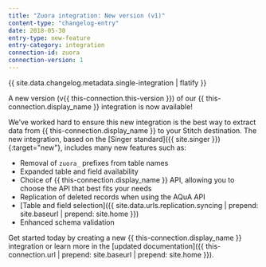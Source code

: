 ```yaml
---
title: "Zuora integration: New version (v1)"
content-type: "changelog-entry"
date: 2018-05-30
entry-type: new-feature
entry-category: integration
connection-id: zuora
connection-version: 1
---
```

{{ site.data.changelog.metadata.single-integration | flatify }}

A new version (v{{ this-connection.this-version }}) of our {{ this-connection.display_name }} integration is now available! 

We’ve worked hard to ensure this new integration is the best way to extract data from {{ this-connection.display_name }} to your Stitch destination. The new integration, based on the [Singer standard]({{ site.singer }}){:target="new"}, includes many new features such as:

- Removal of `zuora_` prefixes from table names
- Expanded table and field availability 
- Choice of {{ this-connection.display_name }} API, allowing you to choose the API that best fits your needs
- Replication of deleted records when using the AQuA API
- [Table and field selection]({{ site.data.urls.replication.syncing | prepend: site.baseurl | prepend: site.home }})
- Enhanced schema validation

Get started today by creating a new {{ this-connection.display_name }} integration or learn more in the [updated documentation]({{ this-connection.url | prepend: site.baseurl | prepend: site.home }}).